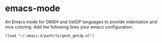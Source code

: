# emacs-mode

An Emacs mode for GMSH and GetDP languages to provide indentation and nice coloring. Add the following lines your emacs configuration:

    (load "~/.emacs.d/path/to/gmsh_getdp.el")

